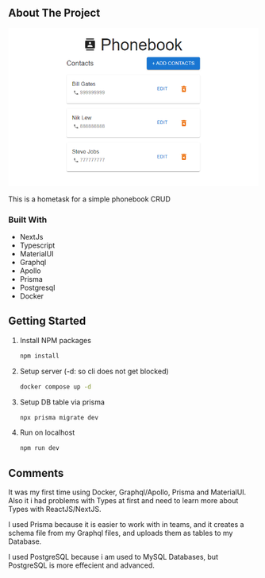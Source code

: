 ## About The Project

[![Product Name Screen Shot][product-screenshot]](https://example.com)

This is a hometask for a simple phonebook CRUD

### Built With

* NextJs
* Typescript
* MaterialUI
* Graphql
* Apollo
* Prisma
* Postgresql
* Docker

## Getting Started
1. Install NPM packages
   ```sh
   npm install
   ```
2. Setup server (-d: so cli does not get blocked)
   ```sh
   docker compose up -d
   ```
3. Setup DB table via prisma
   ```sh
   npx prisma migrate dev
   ```
4. Run on localhost
   ```sh
   npm run dev
   ```

## Comments
It was my first time using Docker, Graphql/Apollo, Prisma and MaterialUI.
Also it i had problems with Types at first and need to learn more about Types with ReactJS/NextJS.

I used Prisma because it is easier to work with in teams, and it creates a schema file from my Graphql files, and uploads them as tables to my Database.

I used PostgreSQL because i am used to MySQL Databases, but PostgreSQL is more effecient and advanced.

<!-- MARKDOWN LINKS & IMAGES -->
[product-screenshot]: images/product.png
[Next.js]: https://img.shields.io/badge/next.js-000000?style=for-the-badge&logo=nextdotjs&logoColor=white
[Next-url]: https://nextjs.org/
[Typescript]: https://shields.io/badge/TypeScript-3178C6?logo=TypeScript&logoColor=FFF&style=flat-square
[Typescript-url]: https://nextjs.org/
